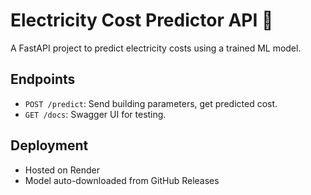 
# Electricity Cost Predictor API 🔌

A FastAPI project to predict electricity costs using a trained ML model.

## Endpoints

- `POST /predict`: Send building parameters, get predicted cost.
- `GET /docs`: Swagger UI for testing.

## Deployment

- Hosted on Render
- Model auto-downloaded from GitHub Releases
